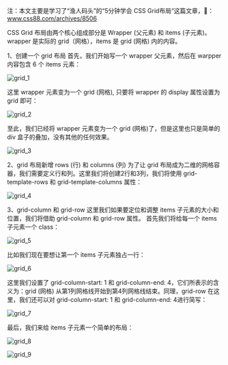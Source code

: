 注：本文主要是学习了“渔人码头”的“5分钟学会 CSS Grid布局“这篇文章，🔗：www.css88.com/archives/8506

CSS Grid 布局由两个核心组成部分是 Wrapper (父元素) 和 items (子元素)。wrapper 是实际的 grid（网格），items 是 grid (网格) 内的内容。

1、创建一个 grid 布局
首先，我们开始写一个 wrapper 父元素，然后在 warpper 内容包含 6 个 items 元素：

![grid_1]()

这里 wrapper 元素变为一个 grid (网格), 只要将 wrapper 的 display 属性设置为 grid 即可：

![grid_2]()

至此，我们已经将 wrapper 元素变为一个 grid (网格)了，但是这里也只是简单的 div 盒子的叠加，没有其他的任何效果。

![grid_3]()

2、grid 布局新增 rows (行) 和 columns (列)
为了让 grid 布局成为二维的网格容器，我们需要定义行和列。这里我们将创建2行和3列，我们将使用 grid-template-rows 和 grid-template-columns 属性：

![grid_4]()

3、grid-column 和 grid-row
这里我们如果要定位和调整 items 子元素的大小和位置，我们将借助 grid-column 和 grid-row 属性。
首先我们将给每一个 items 子元素一个 class：

![grid_5]()

比如我们现在要想让第一个 items 子元素独占一行：

![grid_6]()

这里我们设置了 grid-column-start: 1 和 grid-column-end: 4，它们所表示的含义为：grid (网格) 从第1列网格线开始到第4列网格线结束。同理，grid-row
在这里，我们还可以对 grid-column-start: 1 和 grid-column-end: 4进行简写：

![grid_7]()

最后，我们来给 items 子元素一个简单的布局：

![grid_8]()

![grid_9]()

